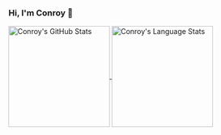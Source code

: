 ### Hi, I'm Conroy 👋

<a href="https://github.com/anuraghazra/github-readme-stats">
  <img height="200" align="center" src="https://github-readme-stats-conroywhitney.vercel.app/api?username=conroywhitney&show_icons=true&theme=midnight-purple&show=reviews,prs_merged&hide=stars,prs,issues&rank_icon=github&include_all_commits=true&custom_title=GitHub%20Stats&hide_border=true&card_width=500" alt="Conroy's GitHub Stats" />
</a>
<a href="https://github.com/anuraghazra/github-readme-stats">
  <img height="200" align="center" src="https://github-readme-stats-conroywhitney.vercel.app/api/top-langs/?username=conroywhitney&exclude_repo=cheechako-wordpress&hide=liquid,html,css,java,php,vue,visual%20basic,apacheconf,objective-c,shell,ejs,plpgsql&layout=compact&langs_count=4&theme=midnight-purple&card_width=250&hide_border=true" alt="Conroy's Language Stats" />
</a>

<!--
**conroywhitney/conroywhitney** is a ✨ _special_ ✨ repository because its `README.md` (this file) appears on your GitHub profile.

Here are some ideas to get you started:

- 🔭 I’m currently working on ...
- 🌱 I’m currently learning ...
- 👯 I’m looking to collaborate on ...
- 🤔 I’m looking for help with ...
- 💬 Ask me about ...
- 📫 How to reach me: ...
- 😄 Pronouns: ...
- ⚡ Fun fact: ...
-->
